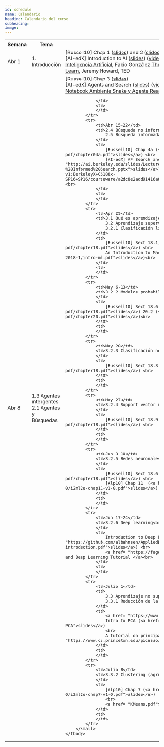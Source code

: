 ```yaml
---
id: schedule
name: Calendario
heading: Calendario del curso
subheading: 
image: 
---
```

<table class="table table-condensed">
	<tbody>
		<tr>
			<th>Semana</th>
			<th>Tema</th>
			<th>Material</th>
			<th>Actividades</th>
		</tr>
		<small>
			<tr>
				<td>Abr 1</td>
				<td>1. Introducción</td>
				<td>
					[Russell10] Chap 1 (<a href= "http://aima.eecs.berkeley.edu/slides-pdf/chapter01.pdf">slides</a>)  and 2 (<a href= "http://aima.eecs.berkeley.edu/slides-pdf/chapter02.pdf">slides</a>) <br>
					[AI-edX] Introduction to AI (<a href= "http://ai.berkeley.edu/slides/Lecture%201%20--%20Introduction/SP14%20CS188%20Lecture%201%20--%20Introduction.pptx">slides</a>) (<a href= "https://edge.edx.org/courses/course-v1:BerkeleyX+CS188x-SP16+SP16/courseware/a2dc8e2add91416a8f2a64410b3bf8e0/b414886f442a41e4b5fd0408de837e53/">video</a>)<br>
					<a href= "https://github.com/fagonzalezo/iis-2018-2/blob/master/catedra-cc-unal.pdf">Inteligencia Artificial</a>, Fabio González
					<a href= "https://www.ted.com/talks/jeremy_howard_the_wonderful_and_terrifying_implications_of_computers_that_can_learn">The Wonderful and Terrifying Implications of Computers That Can Learn</a>, Jeremy Howard, TED	
				</td>
				<td>
				</td>
			</tr>
			<tr>
				<td>Abr 8</td>
				<td>1.3 Agentes inteligentes<br>
				    2.1 Agentes y Búsquedas<br>
				</td>
				<td>
					[Russell10] Chap 3 (<a href= "http://aima.eecs.berkeley.edu/slides-pdf/chapter03.pdf">slides</a>) <br>
					[AI-edX] Agents and Search (<a href= "http://ai.berkeley.edu/slides/Lecture%202%20--%20Uninformed%20Search/SP14%20CS188%20Lecture%202%20--%20Uninformed%20Search.pptx">slides</a>) (<a href= "https://edge.edx.org/courses/course-v1:BerkeleyX+CS188x-SP16+SP16/courseware/a2dc8e2add91416a8f2a64410b3bf8e0/7c56230af88d467c9737344e2e76092e/">video</a>)<br>
					<a href= "https://colab.research.google.com/drive/14bQITZS1wVLYJEKG4jNVsWbsBGryuOvY"> Notebook Ambiente Snake y Agente Reactivo </a>

				</td>
				<td>
				</td>
			</tr>
			<tr>
				<td>Abr 15-22</td>
				<td>2.4 Búsqueda no informada<br>
					2.5 Búsqueda informada<br> 
				</td>
				<td>
					[Russell10] Chap 4a (<a href= "http://aima.eecs.berkeley.edu/slides-pdf/chapter04a.pdf">slides</a>) <br>
					[AI-edX] A* Search and Heuristics (<a href= "http://ai.berkeley.edu/slides/Lecture%203%20--%20Informed%20Search/SP14%20CS188%20Lecture%203%20--%20Informed%20Search.pptx">slides</a>) (<a href= "https://edge.edx.org/courses/course-v1:BerkeleyX+CS188x-SP16+SP16/courseware/a2dc8e2add91416a8f2a64410b3bf8e0/76f9a53b7aad47638ff968db5938d841/">video</a>)<br>
				</td>
				<td>
				</td>
			</tr>
			<tr>
				<td>Apr 29</td>
				<td>3.1 Qué es aprendizaje de máquina<br>
					3.2 Aprendizaje supervisado<br>
					3.2.1 Clasificación lineal<br>
				</td>
				<td>
					[Russell10] Sect 18.1, 18.2, 18.6 (<a href= "http://aima.eecs.berkeley.edu/slides-pdf/chapter18.pdf">slides</a>) <br>
					An Introduction to Machine Learning (<a href= "https://fagonzalezo.github.io/iis-2018-1/intro-ml.pdf">slides</a>)<br>
				</td>
				<td>
				</td>
			</tr>
			<tr>
				<td>May 6-13</td>
				<td>3.2.2 Modelos probabilísticos (regresión logística, Naïve Bayes)<br>
				</td>
				<td>
					[Russell10] Sect 18.6 (<a href= "http://aima.eecs.berkeley.edu/slides-pdf/chapter18.pdf">slides</a>) 20.2 (<a href= "http://aima.eecs.berkeley.edu/slides-pdf/chapter20.pdf">slides</a>)<br>
				</td>
				<td>
				</td>
			</tr>
			<tr>
				<td>May 20</td>
				<td>3.2.3 Clasificación no lineal (k-nn, árboles de decisión)<br>
				</td>
				<td>
					[Russell10] Sect 18.3 (<a href= "http://aima.eecs.berkeley.edu/slides-pdf/chapter18.pdf">slides</a>) <br>
				</td>
				<td>
				</td>
			</tr>
			<tr>
				<td>May 27</td>
				<td>3.2.4 Support vector machines<br>
				</td>
				<td>
					[Russell10] Sect 18.9 (<a href= "http://aima.eecs.berkeley.edu/slides-pdf/chapter18.pdf">slides</a>) <br>
				</td>
				<td>
				</td>
			</tr>
			<tr>
				<td>Jun 3-10</td>
				<td>3.2.5 Redes neuronales<br>
				</td>
				<td>
					[Russell10] Sect 18.6 (<a href= "http://aima.eecs.berkeley.edu/slides-pdf/chapter18.pdf">slides</a>) <br>
					[Alp10] Chap 11  (<a href= "https://www.cmpe.boun.edu.tr/~ethem/i2ml2e/2e_v1-0/i2ml2e-chap11-v1-0.pdf">slides</a>) <br>
				</td>
				<td>
				</td>
			</tr>
			<tr>
				<td>Jun 17-24</td>
				<td>3.2.6 Deep learning<br>
				</td>
				<td>
					Introduction to Deep Learning and Applications (<a href= "https://github.com/albahnsen/AppliedDeepLearningClass/blob/master/presentations/DL-introduction.pdf">slides</a>) <br>
					<a href= "https://fagonzalezo.github.io/dl_tutorial_upv/">Representation Learning and Deep Learning Tutorial </a><br>
				</td>
				<td>
				</td>
			</tr>
            <tr>
				<td>Julio 1</td>
				<td>
				    3.3 Aprendizaje no supervisado <br>
				    3.3.1 Reducción de la dimensionalidad <br>
				</td>
				<td>
					<a href= "https://www.youtube.com/watch?v=EX1397RTcEs">Video clase Dic 3</a> <br>
					Intro to PCA (<a href= "https://www.scribd.com/presentation/62790749/Intro-to-PCA">slides</a>)
					<br>
					A tutorial on principal component analysis (<a href= "https://www.cs.princeton.edu/picasso/mats/PCA-Tutorial-Intuition_jp.pdf">pdf</a>)
				</td>
				<td>
				</td>
			</tr>
			<tr>
				<td>Julio 8</td>
				<td>3.3.2 Clustering (agrupamiento)<br>
				</td>
				<td>
					[Alp10] Chap 7 (<a href= "http://www.cmpe.boun.edu.tr/~ethem/i2ml2e/2e_v1-0/i2ml2e-chap7-v1-0.pdf">slides</a>)
					<br>
					<a href= "KMeans.pdf">K-Means</a><br>
				</td>
				<td>
				</td>
			</tr>
		</small>
	</tbody>
</table>
